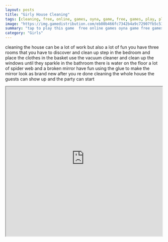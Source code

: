 ```yaml
---
layout: posts
title: "Girly House Cleaning"
tags: [cleaning, free, online, games, oyna, game, free, games, play, play, games]
image: "https://img.gamedistribution.com/eb80b466fc7342b4a9c72907fb5c51e0-512x384.jpeg"
summary: "tap to play this game  free online games oyna game free games play play games"
category: "Girls"
---
```


cleaning the house can be a lot of work but also a lot of fun you have three rooms that you have to discover and clean up step in the bedroom and place the clothes in the basket use the vacuum cleaner and clean up the windows until they sparkle in the bathroom there is water on the floor a lot of spider web and a broken mirror have fun using the glue to make the mirror look as brand new after you re done cleaning the whole house the guests can show up and the party can start

<iframe width="100%" height="480px;" src="https://html5.gamedistribution.com/eb80b466fc7342b4a9c72907fb5c51e0/"></iframe>